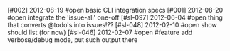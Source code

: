 [#002] 2012-08-19 #open basic CLI integration specs
[#001] 2012-08-20 #open integrate the 'issue-all' one-off
[#sl-097] 2012-06-04 #open thing that converts @todo's into issues!??
[#sl-048] 2012-02-10 #open show should list (for now)
[#sl-046] 2012-02-07 #open #feature add verbose/debug mode, put such output there
